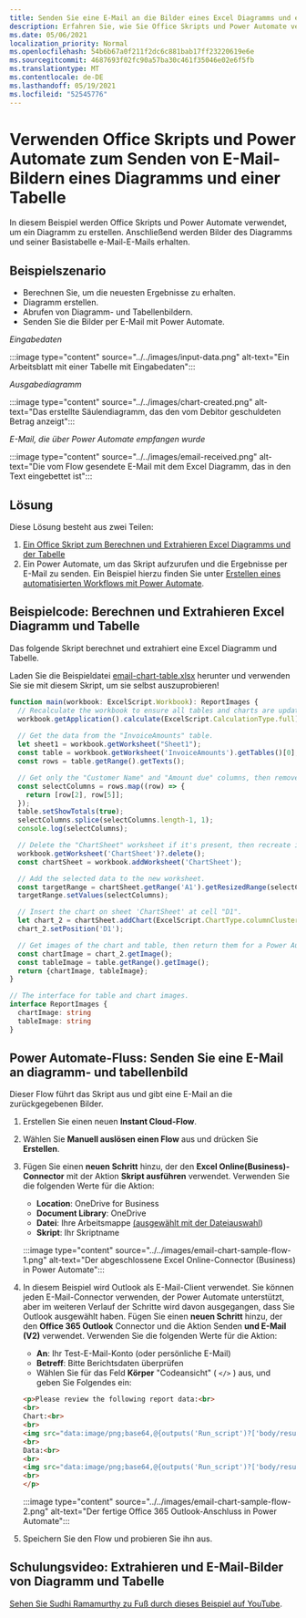 ```yaml
---
title: Senden Sie eine E-Mail an die Bilder eines Excel Diagramms und einer Tabelle
description: Erfahren Sie, wie Sie Office Skripts und Power Automate verwenden, um die Bilder eines Excel Diagramms und einer Tabelle zu extrahieren und per E-Mail zu senden.
ms.date: 05/06/2021
localization_priority: Normal
ms.openlocfilehash: 54b6b67a0f211f2dc6c881bab17ff23220619e6e
ms.sourcegitcommit: 4687693f02fc90a57ba30c461f35046e02e6f5fb
ms.translationtype: MT
ms.contentlocale: de-DE
ms.lasthandoff: 05/19/2021
ms.locfileid: "52545776"
---
```

# <a name="use-office-scripts-and-power-automate-to-email-images-of-a-chart-and-table"></a>Verwenden Office Skripts und Power Automate zum Senden von E-Mail-Bildern eines Diagramms und einer Tabelle

In diesem Beispiel werden Office Skripts und Power Automate verwendet, um ein Diagramm zu erstellen. Anschließend werden Bilder des Diagramms und seiner Basistabelle e-Mail-E-Mails erhalten.

## <a name="example-scenario"></a>Beispielszenario

* Berechnen Sie, um die neuesten Ergebnisse zu erhalten.
* Diagramm erstellen.
* Abrufen von Diagramm- und Tabellenbildern.
* Senden Sie die Bilder per E-Mail mit Power Automate.

_Eingabedaten_

:::image type="content" source="../../images/input-data.png" alt-text="Ein Arbeitsblatt mit einer Tabelle mit Eingabedaten":::

_Ausgabediagramm_

:::image type="content" source="../../images/chart-created.png" alt-text="Das erstellte Säulendiagramm, das den vom Debitor geschuldeten Betrag anzeigt":::

_E-Mail, die über Power Automate empfangen wurde_

:::image type="content" source="../../images/email-received.png" alt-text="Die vom Flow gesendete E-Mail mit dem Excel Diagramm, das in den Text eingebettet ist":::

## <a name="solution"></a>Lösung

Diese Lösung besteht aus zwei Teilen:

1. [Ein Office Skript zum Berechnen und Extrahieren Excel Diagramms und der Tabelle](#sample-code-calculate-and-extract-excel-chart-and-table)
1. Ein Power Automate, um das Skript aufzurufen und die Ergebnisse per E-Mail zu senden. Ein Beispiel hierzu finden Sie unter [Erstellen eines automatisierten Workflows mit Power Automate](../../tutorials/excel-power-automate-returns.md#create-an-automated-workflow-with-power-automate).

## <a name="sample-code-calculate-and-extract-excel-chart-and-table"></a>Beispielcode: Berechnen und Extrahieren Excel Diagramm und Tabelle

Das folgende Skript berechnet und extrahiert eine Excel Diagramm und Tabelle.

Laden Sie die Beispieldatei <a href="email-chart-table.xlsx">email-chart-table.xlsx</a> herunter und verwenden Sie sie mit diesem Skript, um sie selbst auszuprobieren!

```TypeScript
function main(workbook: ExcelScript.Workbook): ReportImages {
  // Recalculate the workbook to ensure all tables and charts are updated.
  workbook.getApplication().calculate(ExcelScript.CalculationType.full);
  
  // Get the data from the "InvoiceAmounts" table.
  let sheet1 = workbook.getWorksheet("Sheet1");
  const table = workbook.getWorksheet('InvoiceAmounts').getTables()[0];
  const rows = table.getRange().getTexts();

  // Get only the "Customer Name" and "Amount due" columns, then remove the "Total" row.
  const selectColumns = rows.map((row) => {
    return [row[2], row[5]];
  });
  table.setShowTotals(true);
  selectColumns.splice(selectColumns.length-1, 1);
  console.log(selectColumns);

  // Delete the "ChartSheet" worksheet if it's present, then recreate it.
  workbook.getWorksheet('ChartSheet')?.delete();
  const chartSheet = workbook.addWorksheet('ChartSheet');

  // Add the selected data to the new worksheet.
  const targetRange = chartSheet.getRange('A1').getResizedRange(selectColumns.length-1, selectColumns[0].length-1);
  targetRange.setValues(selectColumns);

  // Insert the chart on sheet 'ChartSheet' at cell "D1".
  let chart_2 = chartSheet.addChart(ExcelScript.ChartType.columnClustered, targetRange);
  chart_2.setPosition('D1');

  // Get images of the chart and table, then return them for a Power Automate flow.
  const chartImage = chart_2.getImage();
  const tableImage = table.getRange().getImage();
  return {chartImage, tableImage};
}

// The interface for table and chart images.
interface ReportImages {
  chartImage: string
  tableImage: string
}
```

## <a name="power-automate-flow-email-the-chart-and-table-images"></a>Power Automate-Fluss: Senden Sie eine E-Mail an diagramm- und tabellenbild

Dieser Flow führt das Skript aus und gibt eine E-Mail an die zurückgegebenen Bilder.

1. Erstellen Sie einen neuen **Instant Cloud-Flow**.
1. Wählen Sie **Manuell auslösen einen Flow** aus und drücken Sie **Erstellen**.
1. Fügen Sie einen **neuen Schritt** hinzu, der den **Excel Online(Business)-Connector** mit der Aktion **Skript ausführen** verwendet. Verwenden Sie die folgenden Werte für die Aktion:
    * **Location**: OneDrive for Business
    * **Document Library**: OneDrive
    * **Datei**: Ihre Arbeitsmappe [(ausgewählt mit der Dateiauswahl](../../testing/power-automate-troubleshooting.md#select-workbooks-with-the-file-browser-control))
    * **Skript**: Ihr Skriptname

    :::image type="content" source="../../images/email-chart-sample-flow-1.png" alt-text="Der abgeschlossene Excel Online-Connector (Business) in Power Automate":::
1. In diesem Beispiel wird Outlook als E-Mail-Client verwendet. Sie können jeden E-Mail-Connector verwenden, der Power Automate unterstützt, aber im weiteren Verlauf der Schritte wird davon ausgegangen, dass Sie Outlook ausgewählt haben. Fügen Sie einen **neuen Schritt** hinzu, der den **Office 365 Outlook** Connector und die Aktion Senden **und E-Mail (V2)** verwendet. Verwenden Sie die folgenden Werte für die Aktion:
    * **An**: Ihr Test-E-Mail-Konto (oder persönliche E-Mail)
    * **Betreff**: Bitte Berichtsdaten überprüfen
    * Wählen Sie für das Feld **Körper** "Codeansicht" ( `</>` ) aus, und geben Sie Folgendes ein:

    ```HTML
    <p>Please review the following report data:<br>
    <br>
    Chart:<br>
    <br>
    <img src="data:image/png;base64,@{outputs('Run_script')?['body/result/chartImage']}"/>
    <br>
    Data:<br>
    <br>
    <img src="data:image/png;base64,@{outputs('Run_script')?['body/result/tableImage']}"/>
    <br>
    </p>
    ```

    :::image type="content" source="../../images/email-chart-sample-flow-2.png" alt-text="Der fertige Office 365 Outlook-Anschluss in Power Automate":::
1. Speichern Sie den Flow und probieren Sie ihn aus.

## <a name="training-video-extract-and-email-images-of-chart-and-table"></a>Schulungsvideo: Extrahieren und E-Mail-Bilder von Diagramm und Tabelle

[Sehen Sie Sudhi Ramamurthy zu Fuß durch dieses Beispiel auf YouTube](https://youtu.be/152GJyqc-Kw).
